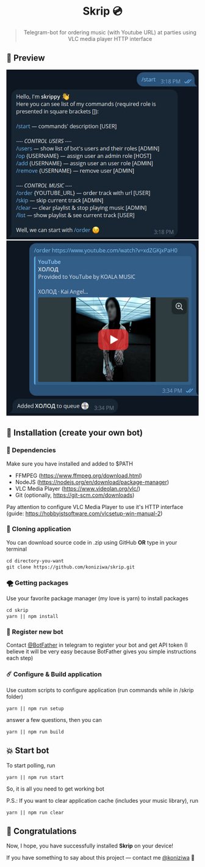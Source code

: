 <h1 align="center">Skrip 💿</h1>

> <p align="center">Telegram-bot for ordering music (with Youtube URL) at parties using VLC media player HTTP interface</p>

## 👻 Preview

<img src='./assets/images/start.jpg' />
<img src='./assets/images/order.jpg' />

## 👾 Installation (create your own bot)

### 💍 Dependencies

Make sure you have installed and added to $PATH

- FFMPEG (https://www.ffmpeg.org/download.html)
- NodeJS (https://nodejs.org/en/download/package-manager)
- VLC Media Player (https://www.videolan.org/vlc/)
- Git (optionally, https://git-scm.com/downloads)

Pay attention to configure VLC Media Player to use it's HTTP interface (guide: https://hobbyistsoftware.com/vlcsetup-win-manual-2)

### 🤞 Cloning application

You can download source code in .zip using GitHub <b>OR</b> type in your terminal

```shell
cd directory-you-want
git clone https://github.com/koniziwa/skrip.git
```

### 🌪️ Getting packages

Use your favorite package manager (my love is yarn) to install packages

```shell
cd skrip
yarn || npm install
```

### 🌵 Register new bot

Contact [@BotFather](https://t.me/BotFather) in telegram to register your bot and get API token (I believe it will be very easy because BotFather gives you simple instructions each step)

### ☄️ Configure & Build application

Use custom scripts to configure application (run commands while in /skrip folder)

```shell
yarn || npm run setup
```

answer a few questions, then you can

```shell
yarn || npm run build
```

## 💥 Start bot

To start polling, run

```shell
yarn || npm run start
```

So, it is all you need to get working bot

P.S.: If you want to clear application cache (includes your music library), run

```shell
yarn || npm run clear
```

## 👑 Congratulations

Now, I hope, you have successfully installed <b>Skrip</b> on your device!

If you have something to say about this project — contact me [@koniziwa](https://t.me/koniziwa) 🍇
